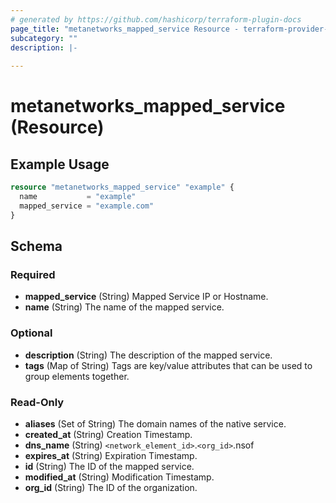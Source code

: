 ```yaml
---
# generated by https://github.com/hashicorp/terraform-plugin-docs
page_title: "metanetworks_mapped_service Resource - terraform-provider-metanetworks"
subcategory: ""
description: |-
  
---
```


# metanetworks_mapped_service (Resource)



## Example Usage

```terraform
resource "metanetworks_mapped_service" "example" {
  name           = "example"
  mapped_service = "example.com"
}
```

<!-- schema generated by tfplugindocs -->
## Schema

### Required

- **mapped_service** (String) Mapped Service IP or Hostname.
- **name** (String) The name of the mapped service.

### Optional

- **description** (String) The description of the mapped service.
- **tags** (Map of String) Tags are key/value attributes that can be used to group elements together.

### Read-Only

- **aliases** (Set of String) The domain names of the native service.
- **created_at** (String) Creation Timestamp.
- **dns_name** (String) `<network_element_id>`.`<org_id>`.nsof
- **expires_at** (String) Expiration Timestamp.
- **id** (String) The ID of the mapped service.
- **modified_at** (String) Modification Timestamp.
- **org_id** (String) The ID of the organization.


